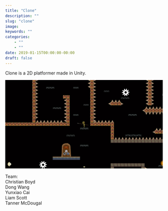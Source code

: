 ```yaml
---
title: "Clone"
description: ""
slug: "clone"
image:
keywords: ""
categories:
    - ""
    - ""
date: 2019-01-15T00:00:00-00:00
draft: false
---
```


Clone is a 2D platformer made in Unity.

![](/img/blogs/clone_game.jpg)

Team:<br/>
Christian Boyd<br/>
Dong Wang<br/>
Yunxiao Cai<br/>
Liam Scott<br/>
Tanner McDougal
